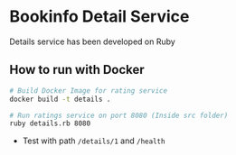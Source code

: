 # Bookinfo Detail Service

Details service has been developed on Ruby

## How to run with Docker

```bash
# Build Docker Image for rating service
docker build -t details .

# Run ratings service on port 8080 (Inside src folder)
ruby details.rb 8080 
```

* Test with path `/details/1` and `/health`
